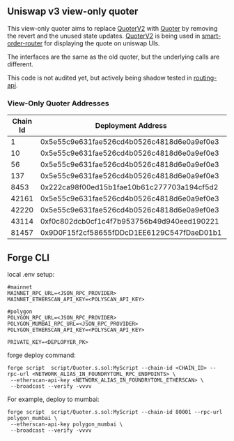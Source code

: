 ## Uniswap v3 view-only quoter

This view-only quoter aims to replace [QuoterV2](https://github.com/Uniswap/v3-periphery/blob/main/contracts/lens/QuoterV2.sol) with [Quoter](https://github.com/Uniswap/view-quoter-v3/blob/master/contracts/Quoter.sol) by removing the revert and the unused state updates. [QuoterV2](https://github.com/Uniswap/v3-periphery/blob/main/contracts/lens/QuoterV2.sol) is being used in [smart-order-router](https://github.com/Uniswap/smart-order-router) for displaying the quote on uniswap UIs. 

The interfaces are the same as the old quoter, but the underlying calls are different.

This code is not audited yet, but actively being shadow tested in [routing-api](https://github.com/Uniswap/routing-api/).

### View-Only Quoter Addresses
| Chain Id | Deployment Address                         | V3 Factory                                 |
|----------|--------------------------------------------|--------------------------------------------|
| 1        | 0x5e55c9e631fae526cd4b0526c4818d6e0a9ef0e3 | 0x1F98431c8aD98523631AE4a59f267346ea31F984 |
| 10       | 0x5e55c9e631fae526cd4b0526c4818d6e0a9ef0e3 | 0x1F98431c8aD98523631AE4a59f267346ea31F984 |
| 56       | 0x5e55c9e631fae526cd4b0526c4818d6e0a9ef0e3 | 0xdB1d10011AD0Ff90774D0C6Bb92e5C5c8b4461F7 |
| 137      | 0x5e55c9e631fae526cd4b0526c4818d6e0a9ef0e3 | 0x1F98431c8aD98523631AE4a59f267346ea31F984 |
| 8453     | 0x222ca98f00ed15b1fae10b61c277703a194cf5d2 | 0x33128a8fC17869897dcE68Ed026d694621f6FDfD |
| 42161    | 0x5e55c9e631fae526cd4b0526c4818d6e0a9ef0e3 | 0x1F98431c8aD98523631AE4a59f267346ea31F984 |
| 42220    | 0x5e55c9e631fae526cd4b0526c4818d6e0a9ef0e3 | 0xAfE208a311B21f13EF87E33A90049fC17A7acDEc |
| 43114    | 0xf0c802dcb0cf1c4f7b953756b49d940eed190221 | 0x1F98431c8aD98523631AE4a59f267346ea31F984 |
| 81457    | 0x9D0F15f2cf58655fDDcD1EE6129C547fDaeD01b1 | 0x792edAdE80af5fC680d96a2eD80A44247D2Cf6Fd |

## Forge CLI

local .env setup:

 ```
#mainnet
MAINNET_RPC_URL=<JSON_RPC_PROVIDER>
MAINNET_ETHERSCAN_API_KEY=<POLYSCAN_API_KEY>

#polygon
POLYGON_RPC_URL=<JSON_RPC_PROVIDER>
POLYGON_MUMBAI_RPC_URL=<JSON_RPC_PROVIDER>
POLYGON_ETHERSCAN_API_KEY=<POLYSCAN_API_KEY>

PRIVATE_KEY=<DEPLOPYER_PK>
```

forge deploy command:
```
forge script  script/Quoter.s.sol:MyScript --chain-id <CHAIN_ID> --rpc-url <NETWORK_ALIAS_IN_FOUNDRYTOML_RPC_ENDPOINTS> \
 --etherscan-api-key <NETWORK_ALIAS_IN_FOUNDRYTOML_ETHERSCAN> \
 --broadcast --verify -vvvv
 ```

For example, deploy to mumbai:
```
forge script  script/Quoter.s.sol:MyScript --chain-id 80001 --rpc-url polygon_mumbai \
 --etherscan-api-key polygon_mumbai \
 --broadcast --verify -vvvv
 ```
